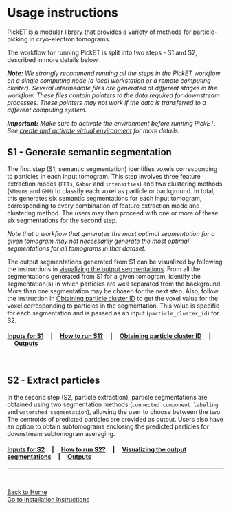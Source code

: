 # Usage instructions

PickET is a modular library that provides a variety of methods for particle-picking in cryo-electron tomograms. 

The workflow for running PickET is split into two steps - S1 and S2, described in more details below. 

***Note:*** *We strongly recommend running all the steps in the PickET workflow on a single computing node (a local workstation or a remote computing cluster). Several intermediate files are generated at different stages in the workflow. These files contain pointers to the data required for downstream processes. These pointers may not work if the data is transferred to a different computing system.*

***Important:*** *Make sure to activate the environment before running PickET. See [create and activate virtual environment](installation.md#env_activate) for more details.*

## S1 - Generate semantic segmentation

The first step (S1, semantic segmentation) identifies voxels corresponding to particles in each input tomogram. This step involves three feature extraction modes (`FFTs`, `Gabor` and `intensities`) and two clustering methods (`KMeans` and `GMM`) to classify each voxel as particle or background. In total, this generates six semantic segmentations for each input tomogram, corresponding to every combination of feature extraction mode and clustering method. The users may then proceed with one or more of these six segmentations for the second step. 

*Note that a workflow that generates the most optimal segmentation for a given tomogram may not necessarily generate the most optimal segmentations for all tomograms in that dataset.*  

The output segmentations generated from S1 can be visualized by following the instructions in [visualizing the output segmentations](visualizing_segmentations.md). From all the segmentations generated from S1 for a given tomogram, identify the segmentation(s) in which particles are well separated from the background. More than one segmentation may be chosen for the next step. Also, follow the instruction in [Obtaining particle cluster ID](obtaining_particle_cluster_id.md) to get the voxel value for the voxel corresponding to particles in the segmentation. This value is specific for each segmentation and is passed as an input (`particle_cluster_id`) for S2.


#### [**Inputs for S1**](input_for_s1.md)&nbsp;&nbsp;&nbsp;&nbsp;&nbsp;|&nbsp;&nbsp;&nbsp;&nbsp;&nbsp;[**How to run S1?**](running_s1.md)&nbsp;&nbsp;&nbsp;&nbsp;&nbsp;|&nbsp;&nbsp;&nbsp;&nbsp;&nbsp;[**Obtaining particle cluster ID**](obtaining_particle_cluster_id.md)&nbsp;&nbsp;&nbsp;&nbsp;&nbsp;|&nbsp;&nbsp;&nbsp;&nbsp;&nbsp;[**Outputs**](outputs.md) 

<br/>


## S2 - Extract particles

In the second step (S2, particle extraction), particle segmentations are obtained using two segmentation methods (`connected component labeling` and `watershed segmentation`), allowing the user to choose between the two. The centroids of predicted particles are provided as output. Users also have an option to obtain subtomograms enclosing the predicted particles for downstream subtomogram averaging. 

#### [**Inputs for S2**](input_for_s2.md)&nbsp;&nbsp;&nbsp;&nbsp;&nbsp;|&nbsp;&nbsp;&nbsp;&nbsp;&nbsp;[**How to run S2?**](running_s2.md)&nbsp;&nbsp;&nbsp;&nbsp;&nbsp;|&nbsp;&nbsp;&nbsp;&nbsp;&nbsp;[**Visualizing the output segmentations**](visualizing_segmentations.md)&nbsp;&nbsp;&nbsp;&nbsp;&nbsp;|&nbsp;&nbsp;&nbsp;&nbsp;&nbsp;[**Outputs**](outputs.md) 


---
<br/>

[Back to Home](../README.md)  
[Go to installation instructions](installation.md)
